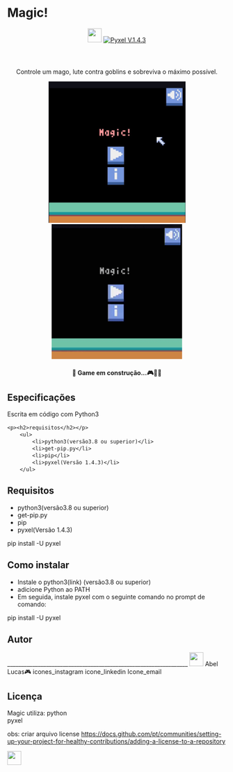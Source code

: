 # Magic!
<header>
    <img src="images/icon.ico" type="image/ico" width="32" height="32"/>
    <a href="https://pypi.org/project/pyxel/"><img src="https://img.shields.io/badge/Pyxel-v1.4.3-blue" alt="Pyxel V.1.4.3" style="max-width:100%;"></a>
</header>

<div align=center>
    <p>Controle um mago, lute contra goblins e sobreviva o máximo possível.</p>
    <img src="images/image1.png" type="image/png" width="315" heigth= "300" />
    <img src="images/Magic!.gif" type="image/gif" width="300" heigth= "310"/>
    <p><h4>🚧 Game em construção...🎮🚀🚧</h4></p>
</div>



<div>
    <p><h2>Especificações</h2></p>
    <p>Escrita em código com Python3<p>
    
    <p><h2>requisitos</h2></p>
        <ul>
            <li>python3(versão3.8 ou superior)</li>
            <li>get-pip.py</li>
            <li>pip</li>
            <li>pyxel(Versão 1.4.3)</li>
        </ul>



<h2>Requisitos</h2>
     <ul>
        <li>python3(versão3.8 ou superior)</li>
        <li>get-pip.py</li> 
        <li>pip</li> 
        <li>pyxel(Versão 1.4.3)</li>
    </ul>
        pip install -U pyxel








<h2>Como instalar</h2>
     <ul>
        <li>Instale o python3(link) (versão3.8 ou superior)</li>
        <li>adicione Python ao PATH</li> 
        <li>Em seguida, instale pyxel com o seguinte comando no prompt de comando:</li>
    </ul>
        pip install -U pyxel

<div>
    <h2>Autor</h2> 
    _________________________________________________________________
    <img src="images/icon.ico" type="image/ico" width="32" height="32"/>
    Abel Lucas🎮
    icones_instagram icone_linkedin Icone_email
</div>



<h2>Licença</h2>



Magic utiliza:
   python  
   pyxel
  
obs: criar arquivo license
https://docs.github.com/pt/communities/setting-up-your-project-for-healthy-contributions/adding-a-license-to-a-repository
</div>
    
<footer>
    <div>
        <img src="https://cdn.jsdelivr.net/gh/devicons/devicon/icons/python/python-original.svg" width="32" height="32"/>
    </div>
<footer>
